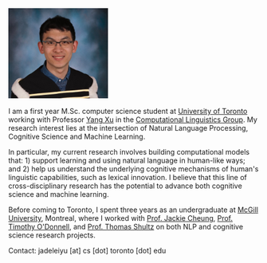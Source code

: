 <img src="photos/bio-photo.jpeg" alt="drawing" width="200"/>

I am a first year M.Sc. computer science student at <a href="https://www.utoronto.ca">University of Toronto</a> working with Professor [Yang Xu](www.cs.toronto.edu/~yangxu/index.html) in the [Computational Linguistics Group](http://www.cs.toronto.edu/compling/index.html). My research interest lies at the intersection of Natural Language Processing, Cognitive Science and Machine Learning.

In particular, my current research involves building computational models that: 1) support learning and using natural language in human-like ways; and 2) help us understand the underlying cognitive mechanisms of human's linguistic capabilities, such as lexical innovation. I believe that this line of cross-disciplinary research has the potential to advance both cognitive science and machine learning.

Before coming to Toronto, I spent three years as an undergraduate at [McGill University](https://www.mcgill.ca), Montreal, where I worked with [Prof. Jackie Cheung](https://www.cs.mcgill.ca/~jcheung/index.html), [Prof. Timothy O'Donnell](http://people.linguistics.mcgill.ca/~timothy.odonnell/), and [Prof. Thomas Shultz](https://www.tomshultz.net) on both NLP and cognitive science research projects.



Contact: jadeleiyu [at] cs [dot] toronto [dot] edu




